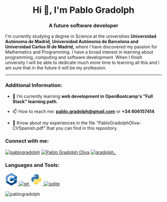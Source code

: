 <h1 align="center">Hi 👋, I'm Pablo Gradolph</h1>
<h3 align="center">A future software developer</h3>

I'm currently studying a degree in Science at the universities **Universidad Autónoma de Madrid, Universidad Autónoma de Barcelona and Universidad Carlos III de Madrid,** where I have discovered my passion for Mathematics and Programming. I have a broad interest in learning about programming, computing and software development. When I finish university I will be able to dedicate much more time to learning all this and I am sure that in the future it will be my profession.

- - - - - - - - - - - - - - - - - - - - - - - - - - 

<h3 align="left">Additional Information:</h3>

- 🌱 I’m currently learning **web development in OpenBootcamp's "Full Stack" learning path.**

- 📫 How to reach me: **pablo.gradolph@gmail.com** or **+34 606157414**

- 📄 Know about my experiences in the file "PabloGradolphOliva-CVSpanish.pdf" that you can find in this repository.

<h3 align="left">Connect with me:</h3>
<p align="left">
<a href="https://twitter.com/pablogradolph" target="blank"><img align="center" src="https://raw.githubusercontent.com/rahuldkjain/github-profile-readme-generator/master/src/images/icons/Social/twitter.svg" alt="pablogradolph" height="30" width="40" /></a>
<a href="https://linkedin.com/in/pablo-gradolph-oliva-958791250/" target="blank"><img align="center" src="https://raw.githubusercontent.com/rahuldkjain/github-profile-readme-generator/master/src/images/icons/Social/linked-in-alt.svg" alt="Pablo Gradolph Oliva" height="30" width="40" /></a>
<a href="https://instagram.com/gradolph_" target="blank"><img align="center" src="https://raw.githubusercontent.com/rahuldkjain/github-profile-readme-generator/master/src/images/icons/Social/instagram.svg" alt="gradolph_" height="30" width="40" /></a>
</p>

<h3 align="left">Languages and Tools:</h3>
<p align="left"> <a href="https://www.w3schools.com/cpp/" target="_blank" rel="noreferrer"> <img src="https://raw.githubusercontent.com/devicons/devicon/master/icons/cplusplus/cplusplus-original.svg" alt="cplusplus" width="40" height="40"/> </a> <a href="https://git-scm.com/" target="_blank" rel="noreferrer"> <img src="https://www.vectorlogo.zone/logos/git-scm/git-scm-icon.svg" alt="git" width="40" height="40"/> </a> <a href="https://www.python.org" target="_blank" rel="noreferrer"> <img src="https://raw.githubusercontent.com/devicons/devicon/master/icons/python/python-original.svg" alt="python" width="40" height="40"/> </a> <a href="https://www.sqlite.org/" target="_blank" rel="noreferrer"> <img src="https://www.vectorlogo.zone/logos/sqlite/sqlite-icon.svg" alt="sqlite" width="40" height="40"/> </a> </p>

<p><img align="center" src="https://github-readme-stats.vercel.app/api/top-langs?username=pablogradolph&show_icons=true&locale=en&layout=compact" alt="pablogradolph" /></p>
